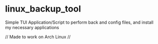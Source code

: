 # linux_backup_tool
Simple TUI Application/Script to perform back and config files, and install my necessary applications


// Made to work on Arch Linux //
